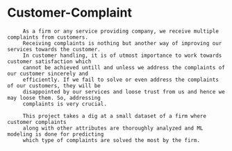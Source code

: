 # Customer-Complaint

         
         
         As a firm or any service providing company, we receive multiple complaints from customers.
         Receiving complaints is nothing but another way of improving our services towards the customer.
         In customer handling, it is of utmost importance to work towards customer satisfaction which 
         cannot be achieved untill and unless we address the complaints of our customer sincerely and
         efficiently. If we fail to solve or even address the complaints of our customers, they will be
         disappointed by our services and loose trust from us and hence we may loose them. So, addressing
         complaints is very crucial.
         
         This project takes a dig at a small dataset of a firm where customer complaints 
         along with other attributes are thoroughly analyzed and ML modeling is done for predicting
         which type of complaints are solved the most by the firm. 
